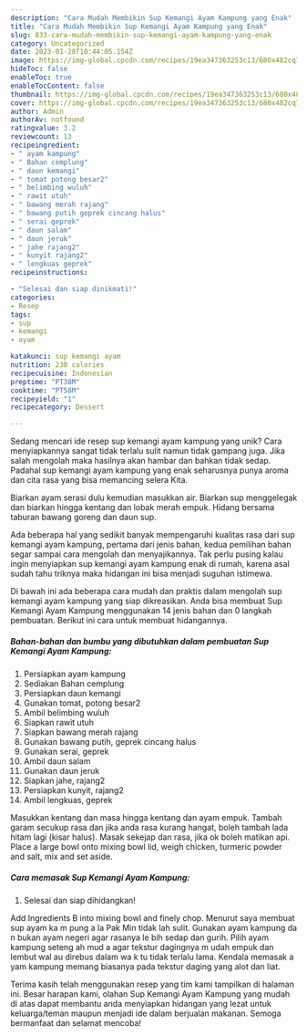 ```yaml
---
description: "Cara Mudah Membikin Sup Kemangi Ayam Kampung yang Enak"
title: "Cara Mudah Membikin Sup Kemangi Ayam Kampung yang Enak"
slug: 833-cara-mudah-membikin-sup-kemangi-ayam-kampung-yang-enak
category: Uncategorized
date: 2023-01-28T10:44:05.154Z
image: https://img-global.cpcdn.com/recipes/19ea347363253c13/680x482cq70/sup-kemangi-ayam-kampung-foto-resep-utama.jpg
hideToc: false
enableToc: true
enableTocContent: false
thumbnail: https://img-global.cpcdn.com/recipes/19ea347363253c13/680x482cq70/sup-kemangi-ayam-kampung-foto-resep-utama.jpg
cover: https://img-global.cpcdn.com/recipes/19ea347363253c13/680x482cq70/sup-kemangi-ayam-kampung-foto-resep-utama.jpg
author: Admin
authorAv: notfound
ratingvalue: 3.2
reviewcount: 13
recipeingredient:
- " ayam kampung"
- " Bahan cemplung"
- " daun kemangi"
- " tomat potong besar2"
- " belimbing wuluh"
- " rawit utuh"
- " bawang merah rajang"
- " bawang putih geprek cincang halus"
- " serai geprek"
- " daun salam"
- " daun jeruk"
- " jahe rajang2"
- " kunyit rajang2"
- " lengkuas geprek"
recipeinstructions:

- "Selesai dan siap dinikmati!"
categories:
- Resep
tags:
- sup
- kemangi
- ayam

katakunci: sup kemangi ayam 
nutrition: 230 calories
recipecuisine: Indonesian
preptime: "PT38M"
cooktime: "PT58M"
recipeyield: "1"
recipecategory: Dessert

---
```





Sedang mencari ide resep sup kemangi ayam kampung yang unik? Cara menyiapkannya sangat tidak terlalu sulit namun tidak gampang juga. Jika salah mengolah maka hasilnya akan hambar dan bahkan tidak sedap. Padahal sup kemangi ayam kampung yang enak seharusnya punya aroma dan cita rasa yang bisa memancing selera Kita.





Biarkan ayam serasi dulu kemudian masukkan air. Biarkan sup menggelegak dan biarkan hingga kentang dan lobak merah empuk. Hidang bersama taburan bawang goreng dan daun sup.

Ada beberapa hal yang sedikit banyak mempengaruhi kualitas rasa dari sup kemangi ayam kampung, pertama dari jenis bahan, kedua pemilihan bahan segar sampai cara mengolah dan menyajikannya. Tak perlu pusing kalau ingin menyiapkan sup kemangi ayam kampung enak di rumah, karena asal sudah tahu triknya maka hidangan ini bisa menjadi suguhan istimewa.






Di bawah ini ada beberapa cara mudah dan praktis dalam mengolah sup kemangi ayam kampung yang siap dikreasikan. Anda bisa membuat Sup Kemangi Ayam Kampung menggunakan 14 jenis bahan dan 0 langkah pembuatan. Berikut ini cara untuk membuat hidangannya.

<!--inarticleads1-->

##### Bahan-bahan dan bumbu yang dibutuhkan dalam pembuatan Sup Kemangi Ayam Kampung:

1. Persiapkan  ayam kampung
1. Sediakan  Bahan cemplung
1. Persiapkan  daun kemangi
1. Gunakan  tomat, potong besar2
1. Ambil  belimbing wuluh
1. Siapkan  rawit utuh
1. Siapkan  bawang merah rajang
1. Gunakan  bawang putih, geprek cincang halus
1. Gunakan  serai, geprek
1. Ambil  daun salam
1. Gunakan  daun jeruk
1. Siapkan  jahe, rajang2
1. Persiapkan  kunyit, rajang2
1. Ambil  lengkuas, geprek


Masukkan kentang dan masa hingga kentang dan ayam empuk. Tambah garam secukup rasa dan jika anda rasa kurang hangat, boleh tambah lada hitam lagi (kisar halus). Masak sekejap dan rasa, jika ok boleh matikan api. Place a large bowl onto mixing bowl lid, weigh chicken, turmeric powder and salt, mix and set aside. 

<!--inarticleads2-->

##### Cara memasak Sup Kemangi Ayam Kampung:


1. Selesai dan siap dihidangkan!

Add Ingredients B into mixing bowl and finely chop. Menurut saya membuat sup ayam ka m pung a la Pak Min tidak lah sulit. Gunakan ayam kampung da n bukan ayam negeri agar rasanya le bih sedap dan gurih. Pilih ayam kampung seteng ah mud a agar tekstur dagingnya m udah empuk dan lembut wal au direbus dalam wa k tu tidak terlalu lama. Kendala memasak a yam kampung memang biasanya pada tekstur daging yang alot dan liat. 

Terima kasih telah menggunakan resep yang tim kami tampilkan di halaman ini. Besar harapan kami, olahan Sup Kemangi Ayam Kampung yang mudah di atas dapat membantu anda menyiapkan hidangan yang lezat untuk keluarga/teman maupun menjadi ide dalam berjualan makanan. Semoga bermanfaat dan selamat mencoba!
